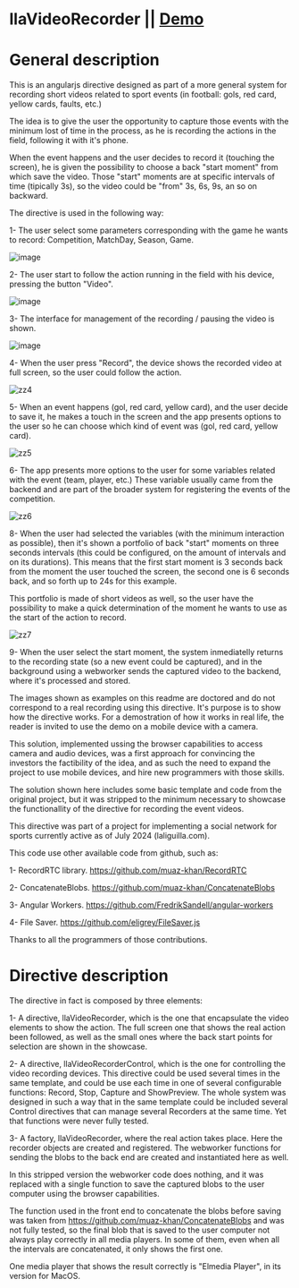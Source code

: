 # llaVideoRecorder || <a href="https://abpprkonsalting.github.io/llaVideoRecorder/" rel="nofollow">Demo</a>

General description
=======================

This is an angularjs directive designed as part of a more general system for recording short videos related to sport events (in football: gols, red card, yellow cards, faults, etc.)

The idea is to give the user the opportunity to capture those events with the minimum lost of time in the process, as he is recording the actions in the field, following it with it's phone. 

When the event happens and the user decides to record it (touching the screen), he is given the possibility to choose a back "start moment" from which save the video. Those "start" moments are at specific intervals of time (tipically 3s), so the video could be "from" 3s, 6s, 9s, an so on backward.

The directive is used in the following way:

1- The user select some parameters corresponding with the game he wants to record: Competition, MatchDay, Season, Game.

![image](https://github.com/abpprkonsalting/llaVideoRecorder/assets/32166875/228978f8-dec6-4905-ba57-c4c335025796)

2- The user start to follow the action running in the field with his device, pressing the button "Video". 

![image](https://github.com/abpprkonsalting/llaVideoRecorder/assets/32166875/8fb97ef2-a4a9-419e-b074-77af32816aac)

3- The interface for management of the recording / pausing the video is shown.

![image](https://github.com/abpprkonsalting/llaVideoRecorder/assets/32166875/1473b496-9b85-45a9-8a99-2b4b4ba0f0b0)

4- When the user press "Record", the device shows the recorded video at full screen, so the user could follow the action.

![zz4](https://github.com/abpprkonsalting/llaVideoRecorder/assets/32166875/574e7cfe-67b1-4a2c-b4fd-6da249ced11b)

5- When an event happens (gol, red card, yellow card), and the user decide to save it, he makes a touch in the screen
and the app presents options to the user so he can choose which kind of event was (gol, red card, yellow card).

![zz5](https://github.com/abpprkonsalting/llaVideoRecorder/assets/32166875/0260fd86-c0a3-4976-8a3f-8f2eca328dff)

6- The app presents more options to the user for some variables related with the event (team, player, etc.) 
These variable usually came from the backend and are part of the broader system for registering the events of the 
competition.

![zz6](https://github.com/abpprkonsalting/llaVideoRecorder/assets/32166875/0b92b8b7-1174-4e1a-b518-fcaa5cd376c4)

8- When the user had selected the variables (with the minimum interaction as possible), then it's shown a portfolio of
back "start" moments on three seconds intervals (this could be configured, on the amount of intervals and on its durations).
This means that the first start moment is 3 seconds back from the moment the user touched the screen, the second one is
6 seconds back, and so forth up to 24s for this example.

This portfolio is made of short videos as well, so the user have the possibility to make a quick determination of the
moment he wants to use as the start of the action to record.

![zz7](https://github.com/abpprkonsalting/llaVideoRecorder/assets/32166875/bddcd624-f09e-4891-9587-6719c2578fee)

9- When the user select the start moment, the system inmediatelly returns to the recording state (so a new event could be captured),
and in the background using a webworker sends the captured video to the backend, where it's processed and stored. 

The images shown as examples on this readme are doctored and do not correspond to a real recording using this directive. It's purpose 
is to show how the directive works. For a demostration of how it works in real life, the reader is invited to use the
demo on a mobile device with a camera.

This solution, implemented ussing the browser capabilities to access camera and audio devices, was a first approach
for convincing the investors the factibility of the idea, and as such the need to expand the project to use mobile
devices, and hire new programmers with those skills.

The solution shown here includes some basic template and code from the original project, but it was stripped to the
minimum necessary to showcase the functionallity of the directive for recording the event videos.

This directive was part of a project for implementing a social network for sports currently active as of July 2024 (laliguilla.com).

This code use other available code from github, such as:

1- RecordRTC library. https://github.com/muaz-khan/RecordRTC

2- ConcatenateBlobs. https://github.com/muaz-khan/ConcatenateBlobs

3- Angular Workers. https://github.com/FredrikSandell/angular-workers

4- File Saver. https://github.com/eligrey/FileSaver.js

Thanks to all the programmers of those contributions.

Directive description
=======================

The directive in fact is composed by three elements:

1- A directive, llaVideoRecorder, which is the one that encapsulate the video elements to show the action. The full screen
one that shows the real action been followed, as well as the small ones where the back start points for selection are shown in the showcase.

2- A directive, llaVideoRecorderControl, which is the one for controlling the video recording devices. This directive could be
used several times in the same template, and could be use each time in one of several configurable functions: Record, Stop, Capture and ShowPreview. The whole system was designed in such a way that in the same template could be included several Control directives that can manage several Recorders at the same time. Yet that functions were never fully tested.

3- A factory, llaVideoRecorder, where the real action takes place. Here the recorder objects are created and registered. The webworker functions for sending the blobs to the back end are created and instantiated here as well.

In this stripped version the webworker code does nothing, and it was replaced with a single function to save the captured blobs to the user computer using the browser capabilities.

The function used in the front end to concatenate the blobs before saving was taken from https://github.com/muaz-khan/ConcatenateBlobs and was not fully tested, so the final blob that is saved to the user computer not always play correctly in all media players. In some of them, even when all the intervals are concatenated, it only shows the first one.

One media player that shows the result correctly is "Elmedia Player", in its version for MacOS.



